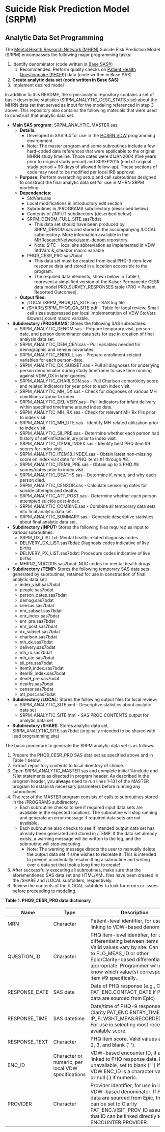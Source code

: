 # Suicide Risk Prediction Model (SRPM)
## Analytic Data Set Programming

The [Mental Health Research Network (MHRN)](http://hcsrn.org/mhrn/en/) Suicide Risk Prediction Model (SRPM) encompasses the following major programming tasks:

1. Identify denominator (code written in [Base SAS®](http://www.sas.com/en_us/software/base-sas.html))
    1. Recommended: Perform quality checks on [Patient Health Questionnaire (PHQ-9)](https://www.ncbi.nlm.nih.gov/pmc/articles/PMC1495268/) data (code written in Base SAS)
2. **Create analytic data set (code written in Base SAS)**
3. Implement desired model

In addition to this README, the srpm-analytic repository contains a set of basic descriptive statistics (SRPM_ANALYTIC_DESC_STATS.xlsx) about the MHRN data set that served as input for the modeling referenced in step 3 above. This repository also contains the following materials that were used to construct that analytic data set.

* **Main SAS program:** SRPM_ANALYTIC_MASTER.sas
    * **Details:** 
	    * Developed in SAS 9.4 for use in the [HCSRN VDW](http://www.hcsrn.org/en/Tools%20&%20Materials/VDW/) programming environment
		* Note: The master program and some subroutines include a few hard-coded date references that were applicable to the original MHRN study timeline. Those dates were 01JAN2004 (five years prior to original study period) and 30SEP2015 (end of original study period + 90 days of allowed follow-up). These sections of code may need to be modified per local IRB approval.
    * **Purpose:** Perform overarching setup and call subroutines designed to construct the final analytic data set for use in MHRN SRPM modeling.
    * **Dependencies:** 
		* StdVars.sas
		* Local modifications in introductory edit section
		* Subroutines in /PROGRAMS subdirectory (described below)
		* Contents of /INPUT subdirectory (described below)
		* SRPM_DENOM_FULL_SITE.sas7bdat
            * This data set should have been produced by SRPM_DENOM.sas and stored in the accompanying /LOCAL subdirectory. More information available in the [MHResearchNetwork/sprm-denom](https://github.com/MHResearchNetwork/srpm-denom) repository.
		    * Note: SITE = local site abbreviation as implemented in VDW StdVars &_siteabbr macro variable
		* PHQ9_CESR_PRO.sas7bdat
		    * This data set must be created from local PHQ-9 item-level response data and stored in a location accessible to the program.
            * The required data elements, shown below in Table 1, represent a simplified version of the Kaiser Permanente CESR data model PRO_SURVEY_RESPONSES table (PRO = Patient Reported Outcomes). 			
    * **Output files:**
        * /LOCAL/SRPM_PHQ9_QA_SITE.log – SAS log file
        * /SHARE/SRPM_PHQ9_QA_SITE.pdf – Table for local review. Small cell sizes suppressed per local implementation of VDW StdVars &lowest_count macro variable.
* **Subdirectory /PROGRAMS:** Stores the following SAS subroutines:
	*	SRPM_ANALYTIC_DENOM.sas - Prepare temporary visit, person-date, and person denominator data sets for use in creation of final analysis data set.
	*	SRPM_ANALYTIC_DEM_CEN.sas - Pull variables needed for demographic and census covariates.
	*	SRPM_ANALYTIC_ENROLL.sas - Prepare enrollment-related variables for each person-date.
	*	SRPM_ANALYTIC_DX_SUBSET.sas - Pull all diagnoses for underlying person denominator during study timeframe to save time running against VDW_DX in later queries.
	*	SRPM_ANALYTIC_CHARLSON.sas - Pull Charlson comorbidity score and related indicators for year prior to each index visit.
	*	SRPM_ANALYTIC_MH_DX.sas - Check for diagnoses of various MH conditions at/prior to index.
	*	SRPM_ANALYTIC_DELIVERY.sas - Pull indicators for infant delivery within specified timeframe around index date.
	*	SRPM_ANALYTIC_MH_RX.sas - Check for relevant MH Rx fills prior to index visit.
	*	SRPM_ANALYTIC_MH_UTE.sas - Identify MH-related utilization prior to index visit.
	*	SRPM_ANALYTIC_SII_PRE.sas - Determine whether each person had history of self-inflicted injury prior to index visit.
	*	SRPM_ANALYTIC_ITEM9_INDEX.sas - Identify best PHQ item #9 scores for index visit.
	*	SRPM_ANALYTIC_ITEM18_INDEX.sas - Obtain latest non-missing score on index visit date for PHQ items #1 through #8.
	*	SRPM_ANALYTIC_ITEM9_PRE.sas - Obtain up to 3 PHQ #9 scores/dates prior to index visit.
	*	SRPM_ANALYTIC_DEATHS.sas - Determine if, when, and why each person died.
	*	SRPM_ANALYTIC_CENSOR.sas - Calculate censoring dates for suicide attempts and deaths.
	*	SRPM_ANALYTIC_ATT_POST.sas - Determine whether each person attempted suicide post-index.
	*	SRPM_ANALYTIC_COMBINE.sas - Combine all temporary data sets into final analytic data set.
	*	SRPM_ANALYTIC_SUMMARY.sas - Generate descriptive statistics about final analytic data set.
* **Subdirectory /INPUT:** Stores the following files required as input to various subroutines:
	* SRPM_DX_LIST.txt: Mental health–related diagnosis codes
	* DELIVERY_DX_LIST.sas7bdat: Diagnosis codes indicative of live births
	* DELIVERY_PX_LIST.sas7bdat: Procedure codes indicative of live births
	* MHRN2_NDC2015.sas7bdat: NDC codes for mental health drugs
* **Subdirectory /TEMP:** Stores the following temporary SAS data sets generated by subroutines, retained for use in construction of final analytic data set:
	*	index_visit.sas7bdat
	*	people.sas7bdat
	*	person_dates.sas7bdat
	*	demog.sas7bdat
	*	census.sas7bdat
	*	enr_subset.sas7bdat
	*	enr_index.sas7bdat
	*	enr_pre.sas7bdat
	*	enr_post.sas7bdat
	*	dx_subset.sas7bdat
	*	charlson.sas7bdat
	*	mh_dx.sas7bdat
	*	delivery.sas7bdat
	*	mh_rx.sas7bdat
	*	mh_ute.sas7bdat
	*	sii_pre.sas7bdat
	*	item9_index.sas7bdat
	*	item18_index.sas7bdat
	*	item9_pre.sas7bdat
	*	deaths.sas7bdat
	*	censor.sas7bdat
	*	att_post.sas7bdat
* **Subdirectory /LOCAL:** Stores the following output files for local review:
	* SRPM_ANALYTIC_SITE.xml - Descriptive statistics about analytic data set
	* SRPM_ANALYTIC_SITE.html - SAS PROC CONTENTS output for analytic data set
* **Subdirectory /SHARE:** Stores analytic data set, SRPM_ANALYTIC_SITE.sas7bdat (originally intended to be shared with lead programming site)

The basic procedure to generate the SRPM analytic data set is as follows:

1. Prepare the PHQ9_CESR_PRO SAS data set as specified above and in Table 1 below.
2. Extract repository contents to local directory of choice.
3. Open SRPM_ANALYTIC_MASTER.sas and complete initial %include and %let statements as directed in program header. As described in the program header, you **always** need to run lines 1–131 of the MASTER program to establish necessary parameters before running any subroutines.
4. The rest of the MASTER program consists of calls to subroutines stored in the /PROGRAMS subdirectory.
	* Each subroutine checks to see if required input data sets are available in the expected locations. The subroutine will stop running and generate an error message if required data sets are not available.
	* Each subroutine also checks to see if intended output data set has already been generated and stored in /TEMP. If the data set already exists, a warning message will be written to the log, and the subroutine will stop executing.
		* Note: The warning message directs the user to manually delete the output data set if s/he wishes to recreate it. This is intended to prevent accidentally resubmitting a subroutine and writing over a data set that took a long time to create!
5. After successfully executing all subroutines, make sure that the aforementioned SAS data set and HTML/XML files have been created in the /SHARE and /LOCAL subfolders, respectively.
6. Review the contents of the /LOCAL subfolder to look for errors or issues before proceeding to modeling.

**Table 1. PHQ9_CESR_PRO data dictionary**

Name | Type | Description
--- | --- | ---
MRN | Character | Patient-level identifier, for use in linking to VDW-based denominator
QUESTION_ID | Character | PHQ item-level identifier, for use in differentiating between items 1–9. Valid values vary by site. Can be set to FLO_MEAS_ID or other Epic/Clarity-based differentiator if appropriate. Programmer will need to know which value(s) correspond to item #9 specifically.
RESPONSE_DATE | SAS date | Date of PHQ response (e.g., Clarity PAT_ENC.CONTACT_DATE if PHQ data are sourced from Epic)
RESPONSE_TIME | SAS datetime | Date/time of PHQ-9 response (e.g., Clarity PAT_ENC.ENTRY_TIME or IP_FLWSHT_MEAS.RECORDED_TIME). For use in selecting most recent available score.
RESPONSE_TEXT | Character | PHQ item score. Valid values are 0, 1, 2, 3, and blank (' ').
ENC_ID | Character or numeric, per local VDW specifications | VDW-based encounter ID, if already linked to PHQ response data. If unavailable, set to blank (' ') if your VDW ENC_ID is a character variable or null (.) if numeric.
PROVIDER | Character | Provider identifier, for use in linking to VDW-based denominator. If PHQ data are sourced from Epic, this field can be set to Clarity PAT_ENC.VISIT_PROV_ID assuming that ID can be linked directly to VDW ENCOUNTER.PROVIDER.
